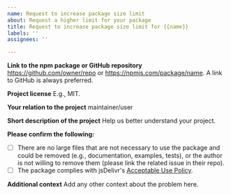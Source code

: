 ```yaml
---
name: Request to increase package size limit
about: Request a higher limit for your package
title: Request to increase package size limit for {{name}}
labels: ''
assignees: ''

---
```


<!--
Please fill all information in the template below.
Issues that don't match the template structure will be closed.
-->

**Link to the npm package or GitHub repository**
https://github.com/owner/repo or https://npmjs.com/package/name. A link to GitHub is always preferred.

**Project license**
E.g., MIT.

**Your relation to the project**
maintainer/user

**Short description of the project**
Help us better understand your project.

**Please confirm the following:**
 - [ ] There are no large files that are not necessary to use the package and could be removed (e.g., documentation, examples, tests), or the author is not willing to remove them (please link the related issue in their repo).
 - [ ] The package complies with jsDelivr's [Acceptable Use Policy](https://www.jsdelivr.com/terms/acceptable-use-policy-jsdelivr-net).

**Additional context**
Add any other context about the problem here.
